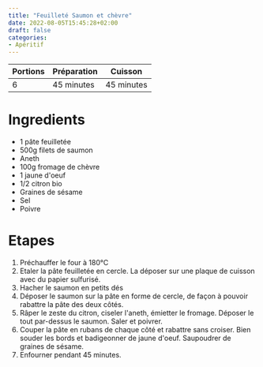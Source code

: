 ```yaml
---
title: "Feuilleté Saumon et chèvre"
date: 2022-08-05T15:45:28+02:00
draft: false
categories:
- Apéritif
---
```


| Portions | Préparation | Cuisson    |
|----------|-------------|------------|
| 6        | 45 minutes  | 45 minutes |

# Ingredients

- 1 pâte feuilletée
- 500g filets de saumon
- Aneth
- 100g fromage de chèvre
- 1 jaune d'oeuf
- 1/2 citron bio
- Graines de sésame
- Sel
- Poivre

# Etapes

1) Préchauffer le four à 180°C
2) Etaler la pâte feuilletée en cercle. La déposer sur une plaque de cuisson avec du papier sulfurisé.
3) Hacher le saumon en petits dés
4) Déposer le saumon sur la pâte en forme de cercle, de façon à pouvoir rabattre la pâte des deux côtés.
5) Râper le zeste du citron, ciseler l'aneth, émietter le fromage. Déposer le tout par-dessus le saumon. Saler et poivrer.
6) Couper la pâte en rubans de chaque côté et rabattre sans croiser. Bien souder les bords et badigeonner de jaune d'oeuf. Saupoudrer de graines de sésame.
7) Enfourner pendant 45 minutes.

